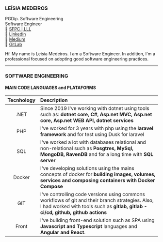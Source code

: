 ### LEÍSIA MEDEIROS
PGDip. Software Engineering  
Software Engineer  
:link: [SFPC | LLL](https://www.credly.com/users/leisia-medeiros/badges)  
:link: [Linkedin](https://www.linkedin.com/in/leisiamedeiros/)  
:link: [Medium](https://medium.com/@leisiamedeiros)  
:link: [GitLab](https://gitlab.com/leisiamedeiros)  

Hi! My name is Leisia Medeiros. I am a Software Engineer. In addition, I'm a professional focused on adopting good software engineering practices.

---

### SOFTWARE ENGINEERING

#### MAIN CODE LANGUAGES and PLATAFORMS

| Tecnhology | Description |
| :---: | :----------- |
| .NET | Since 2019 I've working with dotnet using tools such as: **dotnet core, C#, Asp.net MVC, Asp.net core, Asp.net WEB API, dotnet services** |
| PHP | I've worked for 3 years with php using the **laravel framework** and for test using Dusk for laravel |
| SQL | I've worked a lot with databases relational and non-relational such as **Posgtres, MySql, MongoDB, RavenDB** and for a long time with **SQL server** |
| Docker | I've developing solutions using the mains concepts of docker for **building images, volumes, services and composing containers with Docker Compose** |
| GIT | I've controlling code versions using commons workflows of git and their branch strategies. Also, I had worked with tools such as **gitlab, gitlab - ci/cd, github, github actions** |
| Front | I've building front-end solution such as SPA using **Javascript and Typescript** languages and **Angular and React**. |

